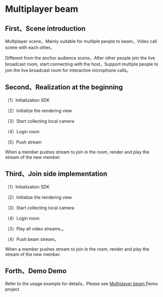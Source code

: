 # Multiplayer beam

## <a name='1'></a>First、Scene introduction


Multiplayer scene，Mainly suitable for multiple people to beam，Video call scene with each other。

Different from the anchor audience scene，After other people join the live broadcast room, start connecting with the host，Support multiple people to join the live broadcast room for interactive microphone calls。

## <a name='2'></a>Second、Realization at the beginning

（1）Initialization SDK

（2）Initialize the rendering view

（3）Start collecting local camera

（4）Login room

（5）Push stream

When a member pushes stream to join in the room, render and play the stream of the new member.


## <a name='3'></a>Third、Join side implementation

（1）Initialization SDK

（2）Initialize the rendering view

（3）Start collecting local camera

（4）Login room

（3）Play all video streams.。

（4）Push beam stream。

When a member pushes stream to join in the room, render and play the stream of the new member.

## <a name='4'></a>Forth、Demo Demo


Refer to the usage example for details，Please see [Multiplayer beam ](/?p=/en/android/rtc/download_sdk.md&k=LKdNguJq)Demo project